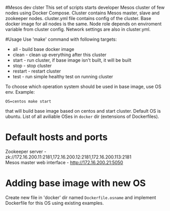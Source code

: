 #Mesos dev clster
This set of scripts starts developer Mesos cluster of few nodes using Docker Compose. Cluster contains Mesos master, slave and zookeeper nodes. cluster.yml file contains config of the cluster. Base docker image for all nodes is the same. Node role depends on enviroment variable from cluster config. Network settings are also in cluster.yml.

#Usage
Use 'make' command with following targets:
* all - build base docker image
* clean - clean up everything after this cluster
* start - run cluster, if base image isn't built, it will be built 
* stop - stop cluster
* restart - restart cluster
* test - run simple healthy test on running cluster

To choose which operation system should be used in base image, use OS env. Example:
```
OS=centos make start
```
that will build base image based on centos and start cluster. Default OS is ubuntu. List of all aviliable OSes in `docker` dir (extensions of Dockerfiles).

# Default hosts and ports
Zookeeper server - zk://172.16.200.11:2181,172.16.200.12:2181,172.16.200.113:2181  
Mesos master web interface - http://172.16.200.21:5050  

# Adding base image with new OS
Create new file in 'docker' dir named `Dockerfile.osname` and implement Dockerfile for this OS using existing examples.
